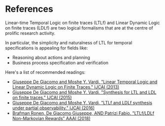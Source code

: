 # References

Linear-time Temporal Logic on finite traces (LTLf) and 
Linear Dynamic Logic on finite traces (LDLf) are two
logical formalisms that are at the centre of
prolific research activity.

In particular, the simplicity and naturalness of LTL for 
temporal specifications is appealing for fields like:

- Reasoning about actions and planning
- Business process specification and verification    

Here's a list of recommended readings:

- [Giuseppe De Giacomo and Moshe Y. Vardi. "Linear Temporal Logic and Linear Dynamic Logic on Finite Traces." IJCAI (2013)](https://www.cs.rice.edu/~vardi/papers/ijcai13.pdf) 
- [Giuseppe De Giacomo and Moshe Y. Vardi. "Synthesis for LTL and LDL on finite traces." IJCAI (2015)](http://www.diag.uniroma1.it/~degiacom/papers/2016/IJCAI16dv.pdf)
- [Giuseppe De Giacomo and Moshe Y. Vardi. "LTLf and LDLf synthesis under partial observability." IJCAI (2016)](http://www.diag.uniroma1.it/~degiacom/papers/2016/IJCAI16dv.pdf)
- [Brafman Ronen, De Giacomo Giuseppe, AND Patrizi Fabio. "LTLf/LDLf Non-Markovian Rewards" AAAI (2018)](https://pdfs.semanticscholar.org/914f/279742a9f509934a0959c080b08e9fad771e.pdf)
